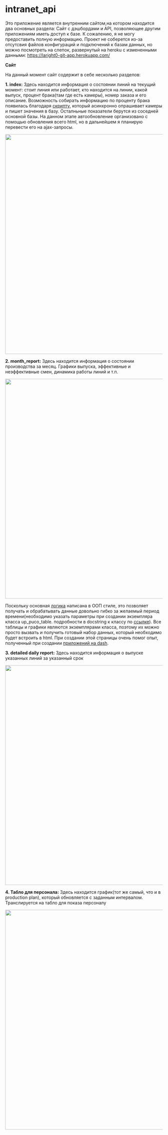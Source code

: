 # intranet_api

Это приложение является внутренним сайтом,на котором находится два основных раздела: Сайт с дэшбордами и API, позволяющее другим приложениям иметь доступ к базе. К сожалению, я не могу предоставить полную информацию. Проект не соберется из-за отсутсвия файлов конфигураций и подключений к базам данных, но можно посмотреть на слепок, развернутый на heroku с измененными данными: https://laright0-git-app.herokuapp.com/

**Сайт**

На данный момент сайт содержит в себе несколько разделов:

**1. index:**
Здесь находится информация о состоянии линий на текущий момент: стоит линия или работает, кто находится на линии, какой выпуск, процент брака(там где есть камеры), номер заказа и его описание. Возможность собирать информацию по проценту брака появилась благодаря <a href="https://github.com/alright0/ibea_to_pg">скрипту</a>, который асинхронно опрашивает камеры и пишет значения в базу. Осталньные показатели берутся из соседней основной базы.
На данном этапе автообновление организовано с помощью обновления всего html, но в дальнейшем я планирую перевести его на ajax-запросы.
<p align="center"><img width=700px src="https://user-images.githubusercontent.com/71926912/113477223-0f1e3380-9489-11eb-88cc-772822862dd9.jpg"></p>

**2. month_report:**
Здесь находится информация о состоянии производства за месяц. Графики выпуска, эффективные и неэффективные смен, динамика работы линий и т.п. 
<p align="center"><img width=700px src="https://user-images.githubusercontent.com/71926912/113477458-74beef80-948a-11eb-9e24-25986d6e0323.jpg"></p>

Поскольку основная <a href="https://github.com/alright0/intranet_api/blob/master/Statistics/logic/dataframes.py">логика</a> написана в ООП стиле, это позволяет получать и обрабатывать данные довольно гибко за желаемый период времени(необходимо указать параметры при создании экземпляра класса up_puco_table. подробности в docstring к классу по <a href="https://github.com/alright0/intranet_api/blob/master/Statistics/logic/dataframes.py">ссылке</a>). Все таблицы и графики являются экземплярами класса, поэтому их можно просто вызвать и получить готовый набор данных, который необходимо будет встроить в html. При создании этой страницы очень помог опыт, полученный при создании <a href="https://github.com/alright0/Dashboard">приложений на dash</a>.

**3. detailed daily report:**
Здесь находится информация о выпуске указанных линий за указанный срок
<p align="center"><img width=700px src="https://user-images.githubusercontent.com/71926912/118360225-55d67180-b58f-11eb-9dac-44f9eca7e581.PNG"></p>

**4. Табло для персонала:**
Здесь находится график(тот же самый, что и в production plan), который обновляется с заданным интервалом. Транслируется на табло для показа персоналу
<p align="center"><img width=700px src="https://user-images.githubusercontent.com/71926912/118360498-95ea2400-b590-11eb-81cf-6a755f6f54bb.PNG"></p>

<!-- <p align="center"><img width=700px src=""></p> -->
